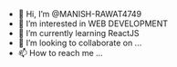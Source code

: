 - 👋 Hi, I’m @MANISH-RAWAT4749
- 👀 I’m interested in WEB DEVELOPMENT
- 🌱 I’m currently learning ReactJS
- 💞️ I’m looking to collaborate on ...
- 📫 How to reach me ...

<!---
MANISH-RAWAT4749/MANISH-RAWAT4749 is a ✨ special ✨ repository because its `README.md` (this file) appears on your GitHub profile.
You can click the Preview link to take a look at your changes.
--->

